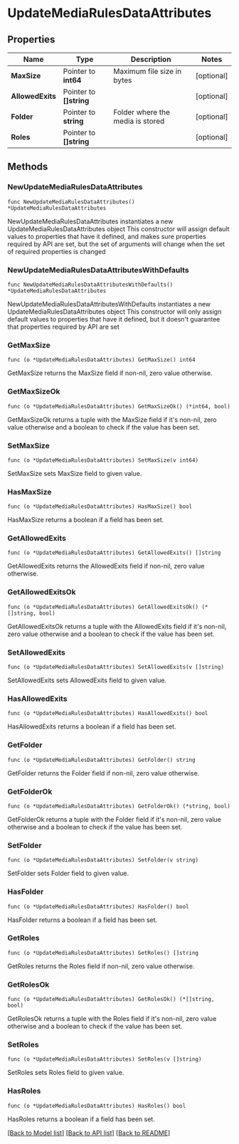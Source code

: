 # UpdateMediaRulesDataAttributes

## Properties

Name | Type | Description | Notes
------------ | ------------- | ------------- | -------------
**MaxSize** | Pointer to **int64** | Maximum file size in bytes | [optional] 
**AllowedExits** | Pointer to **[]string** |  | [optional] 
**Folder** | Pointer to **string** | Folder where the media is stored | [optional] 
**Roles** | Pointer to **[]string** |  | [optional] 

## Methods

### NewUpdateMediaRulesDataAttributes

`func NewUpdateMediaRulesDataAttributes() *UpdateMediaRulesDataAttributes`

NewUpdateMediaRulesDataAttributes instantiates a new UpdateMediaRulesDataAttributes object
This constructor will assign default values to properties that have it defined,
and makes sure properties required by API are set, but the set of arguments
will change when the set of required properties is changed

### NewUpdateMediaRulesDataAttributesWithDefaults

`func NewUpdateMediaRulesDataAttributesWithDefaults() *UpdateMediaRulesDataAttributes`

NewUpdateMediaRulesDataAttributesWithDefaults instantiates a new UpdateMediaRulesDataAttributes object
This constructor will only assign default values to properties that have it defined,
but it doesn't guarantee that properties required by API are set

### GetMaxSize

`func (o *UpdateMediaRulesDataAttributes) GetMaxSize() int64`

GetMaxSize returns the MaxSize field if non-nil, zero value otherwise.

### GetMaxSizeOk

`func (o *UpdateMediaRulesDataAttributes) GetMaxSizeOk() (*int64, bool)`

GetMaxSizeOk returns a tuple with the MaxSize field if it's non-nil, zero value otherwise
and a boolean to check if the value has been set.

### SetMaxSize

`func (o *UpdateMediaRulesDataAttributes) SetMaxSize(v int64)`

SetMaxSize sets MaxSize field to given value.

### HasMaxSize

`func (o *UpdateMediaRulesDataAttributes) HasMaxSize() bool`

HasMaxSize returns a boolean if a field has been set.

### GetAllowedExits

`func (o *UpdateMediaRulesDataAttributes) GetAllowedExits() []string`

GetAllowedExits returns the AllowedExits field if non-nil, zero value otherwise.

### GetAllowedExitsOk

`func (o *UpdateMediaRulesDataAttributes) GetAllowedExitsOk() (*[]string, bool)`

GetAllowedExitsOk returns a tuple with the AllowedExits field if it's non-nil, zero value otherwise
and a boolean to check if the value has been set.

### SetAllowedExits

`func (o *UpdateMediaRulesDataAttributes) SetAllowedExits(v []string)`

SetAllowedExits sets AllowedExits field to given value.

### HasAllowedExits

`func (o *UpdateMediaRulesDataAttributes) HasAllowedExits() bool`

HasAllowedExits returns a boolean if a field has been set.

### GetFolder

`func (o *UpdateMediaRulesDataAttributes) GetFolder() string`

GetFolder returns the Folder field if non-nil, zero value otherwise.

### GetFolderOk

`func (o *UpdateMediaRulesDataAttributes) GetFolderOk() (*string, bool)`

GetFolderOk returns a tuple with the Folder field if it's non-nil, zero value otherwise
and a boolean to check if the value has been set.

### SetFolder

`func (o *UpdateMediaRulesDataAttributes) SetFolder(v string)`

SetFolder sets Folder field to given value.

### HasFolder

`func (o *UpdateMediaRulesDataAttributes) HasFolder() bool`

HasFolder returns a boolean if a field has been set.

### GetRoles

`func (o *UpdateMediaRulesDataAttributes) GetRoles() []string`

GetRoles returns the Roles field if non-nil, zero value otherwise.

### GetRolesOk

`func (o *UpdateMediaRulesDataAttributes) GetRolesOk() (*[]string, bool)`

GetRolesOk returns a tuple with the Roles field if it's non-nil, zero value otherwise
and a boolean to check if the value has been set.

### SetRoles

`func (o *UpdateMediaRulesDataAttributes) SetRoles(v []string)`

SetRoles sets Roles field to given value.

### HasRoles

`func (o *UpdateMediaRulesDataAttributes) HasRoles() bool`

HasRoles returns a boolean if a field has been set.


[[Back to Model list]](../README.md#documentation-for-models) [[Back to API list]](../README.md#documentation-for-api-endpoints) [[Back to README]](../README.md)


